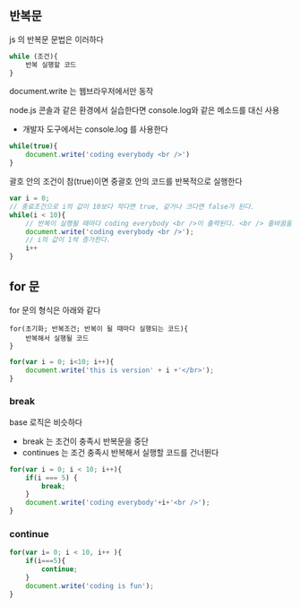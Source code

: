 ## 반복문
js 의 반복문 문법은 이러하다
```js
while (조건){
    반복 실행할 코드
}
```

document.write 는 웹브라우저에서만 동작
  
node.js 콘솔과 같은 환경에서 실습한다면 console.log와 같은 메소드를 대신 사용
- 개발자 도구에서는 console.log 를 사용한다

```js
while(true){
    document.write('coding everybody <br />')
}
```

괄호 안의 조건이 참(true)이면 중괄호 안의 코드를 반복적으로 실행한다

```js
var i = 0;
// 종료조건으로 i의 값이 10보다 작다면 true, 같거나 크다면 false가 된다.
while(i < 10){
    // 반복이 실행될 때마다 coding everybody <br />이 출력된다. <br /> 줄바꿈을 의미하는 HTML 태그
    document.write('coding everybody <br />');
    // i의 값이 1씩 증가한다.
    i++
}

```

## for 문

for 문의 형식은 아래와 같다

```
for(초기화; 반복조건; 반복이 될 때마다 실행되는 코드){
    반복해서 실행될 코드
}
```

```js
for(var i = 0; i<10; i++){
    document.write('this is version' + i +'</br>');
}

```


### break

base 로직은 비슷하다
- break 는 조건이 충족시 반복문을 중단
- continues 는 조건 충족시 반복해서 실행할 코드를 건너뛴다

```js
for(var i = 0; i < 10; i++){
    if(i === 5) {
        break;
    }
    document.write('coding everybody'+i+'<br />');
}
```

### continue

```js
for(var i= 0; i < 10, i++ ){
    if(i===5){
        continue;
    }
    document.write('coding is fun');
}
```
